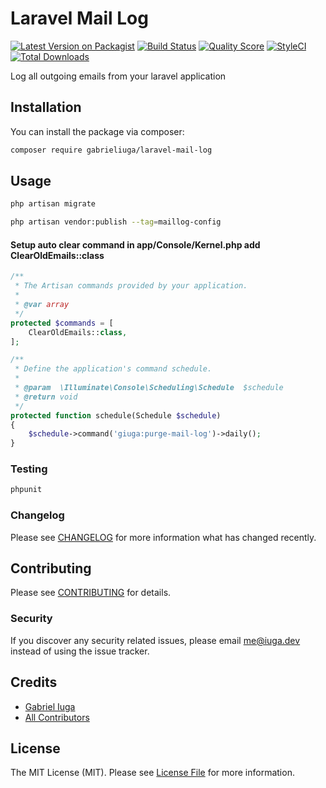 # Laravel Mail Log

[![Latest Version on Packagist](https://img.shields.io/packagist/v/gabrieliuga/laravel-mail-log.svg?style=flat-square)](https://packagist.org/packages/gabrieliuga/laravel-mail-log)
[![Build Status](https://img.shields.io/travis/gabrieliuga/laravel-mail-log/master.svg?style=flat-square)](https://travis-ci.org/gabrieliuga/laravel-mail-log)
[![Quality Score](https://img.shields.io/scrutinizer/g/gabrieliuga/laravel-mail-log.svg?style=flat-square)](https://scrutinizer-ci.com/g/gabrieliuga/laravel-mail-log)
[![StyleCI](https://github.styleci.io/repos/234824362/shield?branch=master)](https://github.styleci.io/repos/234824362)
[![Total Downloads](https://img.shields.io/packagist/dt/gabrieliuga/laravel-mail-log.svg?style=flat-square)](https://packagist.org/packages/gabrieliuga/laravel-mail-log)

Log all outgoing emails from your laravel application

## Installation

You can install the package via composer:

```bash
composer require gabrieliuga/laravel-mail-log
```

## Usage

``` bash
php artisan migrate
```

``` bash
php artisan vendor:publish --tag=maillog-config
```
#### Setup auto clear command in app/Console/Kernel.php add ClearOldEmails::class
```php
/**
 * The Artisan commands provided by your application.
 *
 * @var array
 */
protected $commands = [
    ClearOldEmails::class,
];

/**
 * Define the application's command schedule.
 *
 * @param  \Illuminate\Console\Scheduling\Schedule  $schedule
 * @return void
 */
protected function schedule(Schedule $schedule)
{
    $schedule->command('giuga:purge-mail-log')->daily();
}

```

### Testing

``` bash
phpunit
```

### Changelog

Please see [CHANGELOG](CHANGELOG.md) for more information what has changed recently.

## Contributing

Please see [CONTRIBUTING](CONTRIBUTING.md) for details.

### Security

If you discover any security related issues, please email me@iuga.dev instead of using the issue tracker.

## Credits

- [Gabriel Iuga](https://github.com/gabrieliuga)
- [All Contributors](../../contributors)

## License

The MIT License (MIT). Please see [License File](LICENSE.md) for more information.
